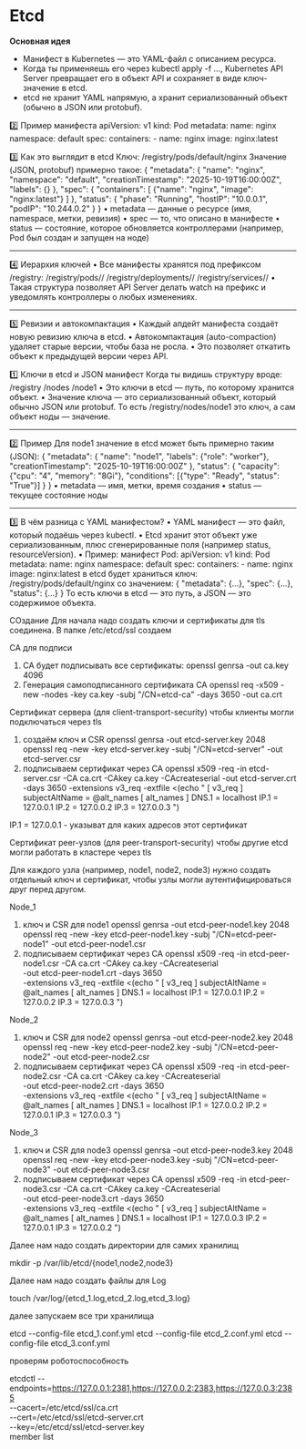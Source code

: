 # Etcd
**Основная идея** 
- Манифест в Kubernetes — это YAML-файл с описанием ресурса.
- Когда ты применяешь его через kubectl apply -f ..., Kubernetes API Server превращает его в объект API и сохраняет в виде ключ-значение в etcd.
- etcd не хранит YAML напрямую, а хранит сериализованный объект (обычно в JSON или protobuf).

2️⃣ Пример манифеста
apiVersion: v1
kind: Pod
metadata:
  name: nginx
  namespace: default
spec:
  containers:
    - name: nginx
      image: nginx:latest

3️⃣ Как это выглядит в etcd
Ключ:
/registry/pods/default/nginx
Значение (JSON, protobuf) примерно такое:
{
  "metadata": {
    "name": "nginx",
    "namespace": "default",
    "creationTimestamp": "2025-10-19T16:00:00Z",
    "labels": {}
  },
  "spec": {
    "containers": [
      {"name": "nginx", "image": "nginx:latest"}
    ]
  },
  "status": {
    "phase": "Running",
    "hostIP": "10.0.0.1",
    "podIP": "10.244.0.2"
  }
}
•	metadata — данные о ресурсе (имя, namespace, метки, ревизия)
•	spec — то, что описано в манифесте
•	status — состояние, которое обновляется контроллерами (например, Pod был создан и запущен на ноде)
________________________________________
4️⃣ Иерархия ключей
•	Все манифесты хранятся под префиксом /registry:
/registry/pods/<namespace>/<pod-name>
/registry/deployments/<namespace>/<deployment-name>
/registry/services/<namespace>/<service-name>
•	Такая структура позволяет API Server делать watch на префикс и уведомлять контроллеры о любых изменениях.
________________________________________
5️⃣ Ревизии и автокомпактация
•	Каждый апдейт манифеста создаёт новую ревизию ключа в etcd.
•	Автокомпактация (auto-compaction) удаляет старые версии, чтобы база не росла.
•	Это позволяет откатить объект к предыдущей версии через API.

1️⃣ Ключи в etcd и JSON манифест
Когда ты видишь структуру вроде:
/registry
    /nodes
        /node1
•	Это ключи в etcd — путь, по которому хранится объект.
•	Значение ключа — это сериализованный объект, который обычно JSON или protobuf.
То есть /registry/nodes/node1 это ключ, а сам объект ноды — значение.
________________________________________
2️⃣ Пример
Для node1 значение в etcd может быть примерно таким (JSON):
{
  "metadata": {
    "name": "node1",
    "labels": {"role": "worker"},
    "creationTimestamp": "2025-10-19T16:00:00Z"
  },
  "status": {
    "capacity": {"cpu": "4", "memory": "8Gi"},
    "conditions": [{"type": "Ready", "status": "True"}]
  }
}
•	metadata — имя, метки, время создания
•	status — текущее состояние ноды
________________________________________
3️⃣ В чём разница с YAML манифестом?
•	YAML манифест — это файл, который подаёшь через kubectl.
•	Etcd хранит этот объект уже сериализованным, плюс сгенерированные поля (например status, resourceVersion).
•	Пример: манифест Pod:
apiVersion: v1
kind: Pod
metadata:
  name: nginx
  namespace: default
spec:
  containers:
    - name: nginx
      image: nginx:latest
в etcd будет храниться ключ:
/registry/pods/default/nginx
со значением:
{
  "metadata": {...},
  "spec": {...},
  "status": {...}
}
То есть ключи в etcd — это путь, а JSON — это содержимое объекта.


СОздание
Для начала надо создать ключи и сертификаты для tls соединена.
В папке /etc/etcd/ssl создаем

СА для подписи

1) CA будет подписывать все сертификаты:
openssl genrsa -out ca.key 4096
2) Генерация самоподписанного сертификата CA
openssl req -x509 -new -nodes -key ca.key -subj "/CN=etcd-ca" -days 3650 -out ca.crt


Сертификат сервера (для client-transport-security) чтобы клиенты могли подключаться через tls 

1) создаём ключ и CSR
openssl genrsa -out etcd-server.key 2048
openssl req -new -key etcd-server.key -subj "/CN=etcd-server" -out etcd-server.csr
2) подписываем сертификат через CA
openssl x509 -req -in etcd-server.csr -CA ca.crt -CAkey ca.key -CAcreateserial   -out etcd-server.crt -days 3650   -extensions v3_req -extfile <(echo "
[ v3_req ]
subjectAltName = @alt_names
[ alt_names ]
DNS.1 = localhost
IP.1 = 127.0.0.1
IP.2 = 127.0.0.2
IP.3 = 127.0.0.3
")

IP.1 = 127.0.0.1 - указыват для каких адресов этот сертификат

Сертификат peer-узлов (для peer-transport-security) чтобы другие etcd могли работать в кластере через tls

Для каждого узла (например, node1, node2, node3) нужно создать отдельный ключ и сертификат, чтобы узлы могли аутентифицироваться друг перед другом.

Node_1
1) ключ и CSR для node1
openssl genrsa -out etcd-peer-node1.key 2048
openssl req -new -key etcd-peer-node1.key -subj "/CN=etcd-peer-node1" -out etcd-peer-node1.csr
2) подписываем сертификат через CA
openssl x509 -req -in etcd-peer-node1.csr -CA ca.crt -CAkey ca.key -CAcreateserial \
  -out etcd-peer-node1.crt -days 3650 \
  -extensions v3_req -extfile <(echo "
[ v3_req ]
subjectAltName = @alt_names
[ alt_names ]
DNS.1 = localhost
IP.1 = 127.0.0.1
IP.2 = 127.0.0.2
IP.3 = 127.0.0.3
")

Node_2
1) ключ и CSR для node2
openssl genrsa -out etcd-peer-node2.key 2048
openssl req -new -key etcd-peer-node2.key -subj "/CN=etcd-peer-node2" -out etcd-peer-node2.csr
2) подписываем сертификат через CA
openssl x509 -req -in etcd-peer-node2.csr -CA ca.crt -CAkey ca.key -CAcreateserial \
  -out etcd-peer-node2.crt -days 3650 \
  -extensions v3_req -extfile <(echo "
[ v3_req ]
subjectAltName = @alt_names
[ alt_names ]
DNS.1 = localhost
IP.1 = 127.0.0.2
IP.2 = 127.0.0.1
IP.3 = 127.0.0.3
")

Node_3
1) ключ и CSR для node3
openssl genrsa -out etcd-peer-node3.key 2048
openssl req -new -key etcd-peer-node3.key -subj "/CN=etcd-peer-node3" -out etcd-peer-node3.csr
2) подписываем сертификат через CA
openssl x509 -req -in etcd-peer-node3.csr -CA ca.crt -CAkey ca.key -CAcreateserial \
  -out etcd-peer-node3.crt -days 3650 \
  -extensions v3_req -extfile <(echo "
[ v3_req ]
subjectAltName = @alt_names
[ alt_names ]
DNS.1 = localhost
IP.1 = 127.0.0.3
IP.2 = 127.0.0.1
IP.3 = 127.0.0.2
")



Далее нам надо создать директории для самих хранилищ

mkdir -p /var/lib/etcd/{node1,node2,node3}

Далее нам надо создать файлы для Log 

touch /var/log/{etcd_1.log,etcd_2.log,etcd_3.log}

далее запускаем все три хранилища

etcd --config-file etcd_1.conf.yml
etcd --config-file etcd_2.conf.yml
etcd --config-file etcd_3.conf.yml

проверям роботоспособность 

etcdctl --endpoints=https://127.0.0.1:2381,https://127.0.0.2:2383,https://127.0.0.3:2385 \
  --cacert=/etc/etcd/ssl/ca.crt \
  --cert=/etc/etcd/ssl/etcd-server.crt \
  --key=/etc/etcd/ssl/etcd-server.key \
  member list
